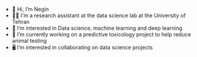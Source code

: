 - 👋 Hi, I’m Negin
- 👩‍💻 I'm a research assistant at the data science lab at the University of Tehran
- 👀 I’m interested in Data science, machine learning and deep learning
- 🌱 I’m currently working on a predictive toxicology project to help reduce animal testing
- 🖥 I’m interested in collaborating on data science projects

<!---
Negiiiin/Negiiiin is a ✨ special ✨ repository because its `README.md` (this file) appears on your GitHub profile.
You can click the Preview link to take a look at your changes.
--->
